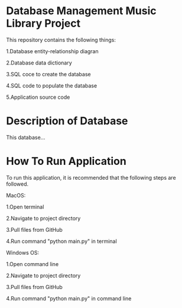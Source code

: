 # Database Management Music Library Project
This repository contains the following things:

1.Database entity-relationship diagran

2.Database data dictionary

3.SQL coce to create the database

4.SQL code to populate the database

5.Application source code


# Description of Database
This database...

# How To Run Application
To run this application, it is recommended that the following steps are followed.

MacOS:

1.Open terminal

2.Navigate to project directory

3.Pull files from GitHub

4.Run command "python main.py" in terminal

Windows OS:

1.Open command line

2.Navigate to project directory

3.Pull files from GitHub

4.Run command "python main.py" in command line
